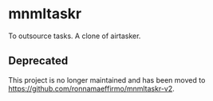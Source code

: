 # mnmltaskr
To outsource tasks. A clone of airtasker.

## Deprecated
This project is no longer maintained and has been moved to https://github.com/ronnamaeffirmo/mnmltaskr-v2.
